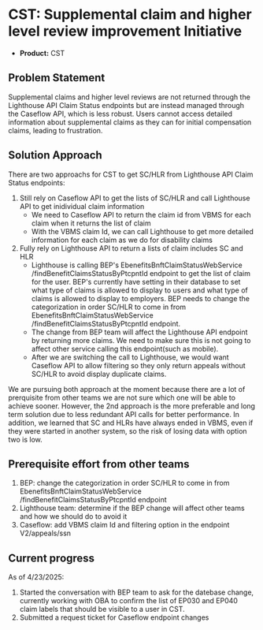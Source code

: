 # CST: Supplemental claim and higher level review improvement Initiative

- **Product:** CST

## Problem Statement

Supplemental claims and higher level reviews are not returned through the Lighthouse API Claim Status endpoints but are instead managed through the Caseflow API, which is less robust.
Users cannot access detailed information about supplemental claims as they can for initial compensation claims, leading to frustration.

## Solution Approach

There are two approachs for CST to get SC/HLR from Lighthouse API Claim Status endpoints:

1. Still rely on Caseflow API to get the lists of SC/HLR and call Lighthouse API to get inidividual claim information
   - We need to Caseflow API to return the claim id from VBMS for each claim when it returns the list of claim
   - With the VBMS claim Id, we can call Lighthouse to get more detailed information for each claim as we do for disability claims
2. Fully rely on Lighthouse API to return a lists of claim includes SC and HLR
   - Lighthouse is calling BEP's EbenefitsBnftClaimStatusWebService /findBenefitClaimsStatusByPtcpntId endpoint to get the list of claim for the user. BEP's currently have setting in their database to set what type of claims is allowed to display to users and what type of claims is allowed to display to employers. BEP needs to change the categorization in order SC/HLR to come in from EbenefitsBnftClaimStatusWebService /findBenefitClaimsStatusByPtcpntId endpoint.
   - The change from BEP team will affect the Lighthouse API endpoint by returning more claims. We need to make sure this is not going to affect other service calling this endpoint(such as mobile).
   - After we are switching the call to Lighthouse, we would want Caseflow API to allow filtering so they only return appeals without SC/HLR to avoid display duplicate claims.

We are pursuing both approach at the moment because there are a lot of prerquisite from other teams we are not sure which one will be able to achieve sooner. However, the 2nd approach is the more preferable and long term solution due to less redundant API calls for better performance. In addition, we learned that SC and HLRs have always ended in VBMS, even if they were started in another system, so the risk of losing data with option two is low.

## Prerequisite effort from other teams

1. BEP: change the categorization in order SC/HLR to come in from EbenefitsBnftClaimStatusWebService /findBenefitClaimsStatusByPtcpntId endpoint
2. Lighthouse team: determine if the BEP change will affect other teams and how we should do to avoid it
3. Caseflow: add VBMS claim Id and filtering option in the endpoint V2/appeals/ssn

## Current progress

As of 4/23/2025:

1. Started the conversation with BEP team to ask for the datebase change, currently working with OBA to confirm the list of EP030 and EP040 claim labels that should be visible to a user in CST.
2. Submitted a request ticket for Caseflow endpoint changes
